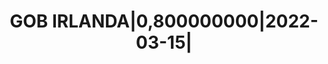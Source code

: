 ---
layout: asset
title: GOB IRLANDA|0,800000000|2022-03-15|                         
isin: IE00BJ38CQ36
---